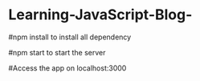 # Learning-JavaScript-Blog-

#npm install to install all dependency 

#npm start to start the server

#Access the app on localhost:3000
